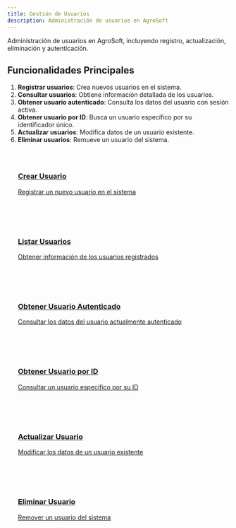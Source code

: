 ```yaml
---
title: Gestión de Usuarios
description: Administración de usuarios en AgroSoft
---
```


<style>
  .card-grid {
    display: grid;
    grid-template-columns: repeat(auto-fit, minmax(250px, 1fr));
    gap: 1.5rem;
    margin: 2rem 0;
  }
  .card {
    border: 1px solid var(--sl-color-gray-4);
    border-radius: 12px;
    padding: 1.5rem;
    transition: all 0.3s ease;
  }
  .card:hover {
    transform: translateY(-5px);
    box-shadow: 0 10px 20px rgba(0,0,0,0.1);
  }
  .card h3 {
    margin-top: 0.5rem;
  }
  .card-icon {
    font-size: 1.5rem;
    margin-bottom: 0.5rem;
  }
</style>

Administración de usuarios en AgroSoft, incluyendo registro, actualización, eliminación y autenticación.

## Funcionalidades Principales
1. **Registrar usuarios**: Crea nuevos usuarios en el sistema.
2. **Consultar usuarios**: Obtiene información detallada de los usuarios.
3. **Obtener usuario autenticado**: Consulta los datos del usuario con sesión activa.
4. **Obtener usuario por ID**: Busca un usuario específico por su identificador único.
5. **Actualizar usuarios**: Modifica datos de un usuario existente.
6. **Eliminar usuarios**: Remueve un usuario del sistema.

<div class="card-grid">
  <a href="/usuarios/crear-usuario" class="card">
    <div class="card-icon"></div>
    <h3>Crear Usuario</h3>
    <p>Registrar un nuevo usuario en el sistema</p>
  </a>

  <a href="/usuarios/obtener-lista-usuarios" class="card">
    <div class="card-icon"></div>
    <h3>Listar Usuarios</h3>
    <p>Obtener información de los usuarios registrados</p>
  </a>

  <a href="/usuarios/obtener-usuario-autenticado" class="card">
    <div class="card-icon"></div>
    <h3>Obtener Usuario Autenticado</h3>
    <p>Consultar los datos del usuario actualmente autenticado</p>
  </a>

  <a href="/usuarios/obtener-usuario-por-id" class="card">
    <div class="card-icon"></div>
    <h3>Obtener Usuario por ID</h3>
    <p>Consultar un usuario específico por su ID</p>
  </a>

  <a href="/usuarios/actualizar-usuario" class="card">
    <div class="card-icon"></div>
    <h3>Actualizar Usuario</h3>
    <p>Modificar los datos de un usuario existente</p>
  </a>

  <a href="/usuarios/eliminar-usuario" class="card">
    <div class="card-icon"></div>
    <h3>Eliminar Usuario</h3>
    <p>Remover un usuario del sistema</p>
  </a>
</div>
